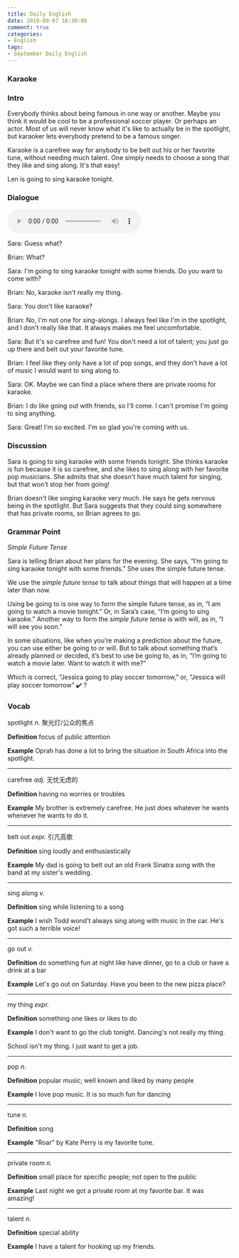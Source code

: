```yaml
---
title: Daily English
date: 2019-09-07 16:30:00
comment: true
categories:
- English
tags:
- September Daily English
---
```


### Karaoke

### Intro
Everybody thinks about being famous in one way or another. Maybe you think it would be cool to be a professional soccer player. Or perhaps an actor. Most of us will never know what it's like to actually be in the spotlight, but karaoker lets everybody pretend to be a famous singer.

Karaoke is a carefree way for anybody to be belt out his or her favorite tune, without needing much talent. One simply needs to choose a song that they like and sing along. It's that easy!

Len is going to sing karaoke tonight.

### Dialogue

<audio controls>
  <source src="https://audio.englishbaby.com/standard_lesson/dialog_audio/0000/0000/0006/6978_1439853443_438535.mp3" />
</audio>

Sara: Guess what?

Brian: What?

Sara: I'm going to sing karaoke tonight with some friends. Do you want to come with?

Brian: No, karaoke isn't really my thing.

Sara: You don't like karaoke?

Brian: No, I'm not one for sing-alongs. I always feel like I'm in the spotlight, and I don't really like that. It always makes me feel uncomfortable.

Sara: But it's so carefree and fun! You don't need a lot of talent; you just go up there and belt out your favorite tune.

Brian: I feel like they only have a lot of pop songs, and they don't have a lot of music I would want to sing along to.

Sara: OK. Maybe we can find a place where there are private rooms for karaoke.

Brian: I do like going out with friends, so I'll come. I can't promise I'm going to sing anything.

Sara: Great! I'm so excited. I'm so glad you're coming with us.

### Discussion
Sara is going to sing karaoke with some friends tonight. She thinks karaoke is fun because it is so carefree, and she likes to sing along with her favorite pop musicians. She admits that she doesn't have much talent for singing, but that won't stop her from going!

Brian doesn't like singing karaoke very much. He says he gets nervous being in the spotlight. But Sara suggests that they could sing somewhere that has private rooms, so Brian agrees to go.

### Grammar Point
*Simple Future Tense*

Sara is telling Brian about her plans for the evening. She says, “I’m going to sing karaoke tonight with some friends.” She uses the simple future tense. 

We use the *simple future tense* to talk about things that will happen at a time later than now.

Using be going to is one way to form the simple future tense, as in, “I am going to watch a movie tonight.” Or, in Sara’s case, “I’m going to sing karaoke.” Another way to form the *simple future tense* is with will, as in, “I will see you soon.”

In some situations, like when you’re making a prediction about the future, you can use either be going to or will. But to talk about something that’s already planned or decided, it’s best to use be going to, as in, “I’m going to watch a movie later. Want to watch it with me?”

Which is correct, “Jessica going to play soccer tomorrow,” or, “Jessica will play soccer tomorrow” :heavy_check_mark: ? 

### Vocab
spotlight *n.* 聚光灯/公众的焦点

**Definition**
focus of public attention

**Example**
Oprah has done a lot to bring the situation in South Africa into the spotlight.

---

carefree *adj.* 无忧无虑的

**Definition**
having no worries or troubles

**Example**
My brother is extremely carefree. He just does whatever he wants whenever he wants to do it.

---

belt out *expr.* 引亢高歌

**Definition**
sing loudly and enthusiastically

**Example**
My dad is going to belt out an old Frank Sinatra song with the band at my sister's wedding.

---

sing along *v.* 

**Definition**
sing while listening to a song

**Example**
I wish Todd wond't always sing along with music in the car. He's got such a terrible voice!

---

go out *v.*

**Definition**
do something fun at night like have dinner, go to a club or have a drink at a bar

**Example**
Let's go out on Saturday. Have you been to the new pizza place?

---

my thing *expr.* 

**Definition**
something one likes or likes to do

**Example**
I don't want to go the club tonight. Dancing's not really my thing.

School isn't my thing. I just want to get a job.

---

pop *n.* 

**Definition**
popular music; well known and liked by many people

**Example**
I love pop music. It is so much fun for dancing

---

tune *n.* 

**Definition**
song

**Example**
"Roar" by Kate Perry is my favorite tune.

---

private room *n.* 

**Definition**
small place for specific people; not open to the public

**Example**
Last night we got a private room at my favorite bar. It was amazing!

---

talent *n.*

**Definition**
special ability

**Example**
I have a talent for hooking up my friends.